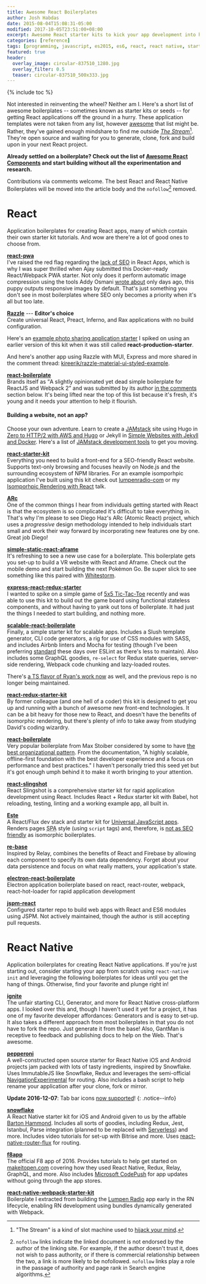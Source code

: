 ```yaml
---
title: Awesome React Boilerplates
author: Josh Habdas
date: 2015-08-04T15:08:31-05:00
modified: 2017-10-05T23:51:00+08:00
excerpt: Awesome React starter kits to kick your app development into high gear.
categories: [reference]
tags: [programming, javascript, es2015, es6, react, react native, starter kit, boilerplate]
featured: true
header:
  overlay_image: circular-837510_1280.jpg
  overlay_filter: 0.5
  teaser: circular-837510_500x333.jpg
---
```

{% include toc %}

Not interested in reinventing the wheel? Neither am I. Here's a short list of awesome boilerplates -- sometimes known as starter kits or seeds -- for getting React applications off the ground in a hurry. These application templates were not taken from any list, however <a rel="nofollow" href="https://github.com/sindresorhus/awesome">awesome</a> that list might be. Rather, they've gained enough mindshare to find me outside [*The Stream*](https://medium.com/matter/the-web-we-have-to-save-2eb1fe15a426)[^1]. They're open source and waiting for you to generate, clone, fork and build upon in your next React project.

**Already settled on a boilerplate? Check out the list of [Awesome React Components](/awesome-react-components) and start building without all the experimentation and research.**

Contributions via comments welcome. The best React and React Native Boilerplates will be moved into the article body and the `nofollow`[^2] removed.

# React

Application boilerplates for creating React apps, many of which contain their own starter kit tutorials. And wow are there're a lot of good ones to choose from.

**[react-pwa](https://github.com/Atyantik/react-pwa)**
<br>I've raised the red flag regarding the [lack of SEO](/telltale-signs-your-react-app-isnt-seo-friendly/) in React Apps, which is why I was super thrilled when Ajay submitted this Docker-ready React/Webpack PWA starter. Not only does it perform automatic image compression using the tools Addy Osmani [wrote about](https://images.guide/) only days ago, this puppy outputs responsive images by default. That's just something you don't see in most boilerplates where SEO only becomes a priority when it's all but too late.

**[Razzle](https://github.com/jaredpalmer/react-production-starter)** --- **Editor's choice**
<br>Create universal React, Preact, Inferno, and Rax applications with no build configuration.

Here's an [example photo sharing application starter](https://github.com/jhabdas/12roads) I spiked on using an earlier version of this kit when it was still called **react-production-starter**.

And here's another app using Razzle with MUI, Express and more shared in the comment thread: [kireerik/razzle-material-ui-styled-example](https://github.com/kireerik/razzle-material-ui-styled-example).

**[react-boilerplate](https://github.com/mikechabot/react-boilerplate)**
<br>Brands itself as <q>A slightly opinionated yet dead simple boilerplate for ReactJS and Webpack 2</q> and was submitted by its author [in the comments](#comment-3296221301) section below. It's being lifted near the top of this list because it's fresh, it's young and it needs your attention to help it flourish.

<aside class="notice--success">
  <h4>Building a website, not an app?</h4>
  <p>Choose your own adventure. Learn to create a <a href="https://jamstack.org/" rel="noreferrer nofollow">JAMstack</a> site using Hugo in <a href="/zero-to-http-2-aws-hugo/">Zero to HTTP/2 with AWS and Hugo</a> or Jekyll in <a href="/simple-websites-jekyll-docker/">Simple Websites with Jekyll and Docker</a>. Here's a list of <a href="/jamstack-frameworks-tips-tools/">JAMstack development tools</a> to get you moving.</p>
</aside>

**[react-starter-kit](https://github.com/kriasoft/react-starter-kit)**
<br>Everything you need to build a front-end for a SEO-friendly React website. Supports text-only browsing and focuses heavily on Node.js and the surrounding ecosystem of NPM libraries. For an example isomporhpic application I've built using this kit check out [lumpenradio-com](https://github.com/jhabdas/lumpenradio-com) or my [Isomporhpic Rendering with React](/talks/isomorphic-rendering-react/) talk.

**[ARc](https://github.com/diegohaz/arc)**
<br>One of the common things I hear from individuals getting started with React is that the ecosystem is so complicated it's difficult to take everything in. That's why I'm please to see Diego Haz's ARc (Atomic React) project, which uses a _progressive_ design methodology intended to help individuals start small and work their way forward by incorporating new features one by one. Great job Diego!

**[simple-static-react-aframe](https://github.com/Jon-Biz/simple-static-react-aframe)**
<br>It's refreshing to see a new use case for a boilerplate. This boilerplate gets you set-up to build a VR website with React and Aframe. Check out the mobile demo and start building the next Pokémon Go. Be super slick to see something like this paired with [Whitestorm](https://github.com/WhitestormJS/whitestorm.js).

**[express-react-redux-starter](https://github.com/DimitriMikadze/express-react-redux-starter)**
<br>I wanted to spike on a simple game of [5x5 Tic-Tac-Toe](https://github.com/jhabdas/tictactoe/) recently and was able to use this kit to build out the game board using functional stateless components, and without having to yank out tons of boilerplate. It had just the things I needed to start building, and nothing more.

**[scalable-react-boilerplate](https://github.com/RyanCCollins/scalable-react-boilerplate)**
<br>Finally, a simple starter kit for scalable apps. Includes a Slush template generator, CLI code generators, a rig for use of CSS modules with SASS, and includes Airbnb linters and Mocha for testing (though I've been preferring [standard](http://standardjs.com) these days over ESLint as there's less to maintain). Also includes some GraphQL goodies, `re-select` for Redux state queries, server-side rendering, Webpack code chunking and lazy-loaded routes.

There's [a TS flavor of Ryan's work now](https://github.com/RyanCCollins/scalable-react-ts-boilerplate) as well, and the previous repo is no longer being maintained.

**[react-redux-starter-kit](https://github.com/davezuko/react-redux-starter-kit)**
<br>By former colleague (and one hell of a coder) this kit is designed to get you up and running with a bunch of awesome new front-end technologies. It can be a bit heavy for those new to React, and doesn't have the benefits of isomorphic rendering, but there's plenty of info to take away from studying David's coding wizardry.

**[react-boilerplate](https://github.com/mxstbr/react-boilerplate)**
<br>Very popular boilerplate from Max Stoiber considered by some to have [the best organizational pattern](https://medium.com/front-end-hacking/the-secret-to-organization-in-functional-programming-913484e85fc9). From the documentation, "A highly scalable, offline-first foundation with the best developer experience and a focus on performance and best practices." I haven't personally tried this seed yet but it's got enough umph behind it to make it worth bringing to your attention.

**[react-slingshot](https://github.com/coryhouse/react-slingshot)**
<br>React Slingshot is a comprehensive starter kit for rapid application development using React. Includes React + Redux starter kit with Babel, hot reloading, testing, linting and a working example app, all built in.

**[Este](https://github.com/este/este)**
<br>A React/Flux dev stack and starter kit for [Universal JavaScript apps](https://medium.com/@mjackson/universal-javascript-4761051b7ae9). Renders pages <abbr title="Single Page App">SPA</abbr> style (using `script` tags) and, therefore, is [not as SEO friendly](/telltale-signs-your-react-app-isnt-seo-friendly/) as isomorphic boilerplates.

**[re-base](https://github.com/tylermcginnis/re-base)**
<br>Inspired by Relay, combines the benefits of React and Firebase by allowing each component to specify its own data dependency. Forget about your data persistence and focus on what really matters, your application's state.

**[electron-react-boilerplate](https://github.com/chentsulin/electron-react-boilerplate)**
<br>Electron application boilerplate based on react, react-router, webpack, react-hot-loader for rapid application development

**[jspm-react](https://github.com/tinkertrain/jspm-react)**
<br>Configured starter repo to build web apps with React and ES6 modules using JSPM. Not actively maintained, though the author is still accepting pull requests.

# React Native

Application boilerplates for creating React Native applications. If you're just starting out, consider starting your app from scratch using `react-native init` and leveraging the following boilerplates for ideas until you get the hang of things. Otherwise, find your favorite and plunge right in!

**[ignite](https://github.com/infinitered/ignite)**
<br>The unfair starting CLI, Generator, and more for React Native cross-platform apps. I looked over this and, though I haven't used it yet for a project, it has one of my favorite developer affordances: Generators and is easy to set-up. It also takes a different approach from most boilerplates in that you do not have to fork the repo. Just generate it from the base! Also, GantMan is receptive to feedback and publishing docs to help on the Web. That's awesome.

**[pepperoni](http://getpepperoni.com/)**
<br>A well-constructed open source starter for React Native iOS and Android projects jam packed with lots of tasty ingredients, inspired by Snowflake. Uses ImmutableJS like Snowflake, Redux and leverages the semi-official [NavigationExperimental](https://facebook.github.io/react-native/docs/navigation.html#navigationexperimental) for routing. Also includes a bash script to help rename your application after your clone, fork or mirror.

**Update 2016-12-07**: Tab bar icons [now supported](https://github.com/futurice/pepperoni-app-kit/issues/40#issuecomment-265529553)!
{: .notice--info}

**[snowflake](https://github.com/bartonhammond/snowflake)**
<br>A React Native starter kit for iOS and Android given to us by the affable [Barton Hammond](https://github.com/bartonhammond). Includes all sorts of goodies, including Redux, Jest, Istanbul, Parse integration (planned to be replaced with [Serverless](serverless.com)) and more. Includes video tutorials for set-up with Bitrise and more. Uses [react-native-router-flux](https://github.com/aksonov/react-native-router-flux) for routing.

**[f8app](https://github.com/fbsamples/f8app)**
<br>The official F8 app of 2016. Provides tutorials to help get started on [makeitopen.com](http://makeitopen.com) covering how they used React Native, Redux, Relay, GraphQL, and more. Also includes [Microsoft CodePush](https://github.com/Microsoft/react-native-code-push) for app updates without going through the app stores.

**[react-native-webpack-starter-kit](https://github.com/jhabdas/react-native-webpack-starter-kit)**
<br>Boilerplate I extracted from building the [Lumpen Radio](https://github.com/jhabdas/lumpen-radio) app early in the RN lifecycle, enabling RN development using bundles dynamically generated with Webpack.

[^1]: "The Stream" is a kind of slot machine used to [hijack your mind](https://medium.com/swlh/how-technology-hijacks-peoples-minds-from-a-magician-and-google-s-design-ethicist-56d62ef5edf3).

[^2]: `nofollow` links indicate the linked document is not endorsed by the author of the linking site. For example, if the author doesn't trust it, does not wish to pass authority, or if there is commercial relationship between the two, a link is more likely to be nofollowed. `nofollow` links play a role in the passage of authority and page rank in Search engine algorithms.
